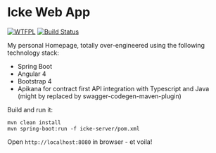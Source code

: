 # Icke Web App

[![WTFPL](https://img.shields.io/badge/license-WTFPL-blue.svg)](http://www.wtfpl.net/txt/copying)
[![Build Status](https://travis-ci.org/fischermatte/icke.svg?branch=develop)](https://travis-ci.org/fischermatte/icke) 

My personal Homepage, totally over-engineered using the following technology stack:

- Spring Boot
- Angular 4
- Bootstrap 4 
- Apikana for contract first API integration with Typescript and Java (might by replaced by swagger-codegen-maven-plugin)
    
Build and run it:

    mvn clean install
    mvn spring-boot:run -f icke-server/pom.xml
    
Open `http://localhost:8080` in browser - et voila!

